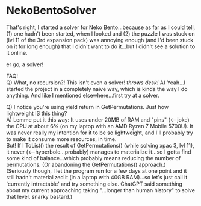 ﻿# NekoBentoSolver

That's right, I started a solver for Neko Bento...because as far as I could tell, (1) one hadn't been started, when I looked and (2) the puzzle I was stuck on (lvl 11 of the 3rd expansion pack) was annoying enough (and I'd been stuck on it for long enough) that I didn't want to do it...but I didn't see a solution to it online.

er go, a solver!

FAQ!  
Q) What, no recursion?! This isn't even a solver! *throws desk!* 
A) Yeah...I started the project in a completely naive way, which is kinda the way I do anything.  And like I mentioned elsewhere...first try at a solver.

Q) I notice you're using yield return in GetPermutations.  Just how lightweight IS this thing?  
A) Lemme put it this way: It uses under 20MB of RAM and "pins" (<--joke) the CPU at about 6% (on my laptop with an AMD Ryzen 7 Mobile 5700U).  It was never really my intention for it to be so lightweight, and I'll probably try to make it consume more resources, in time.  
But! If I ToList() the result of GetPermutations() (while solving xpac 3, lvl 11), it never (<--hyperbole...probably) manages to materialize it...so I gotta find some kind of balance...which probably means reducing the number of permutations.  (Or abandoning the GetPermutations() approach.)  
(Seriously though, I let the program run for a few days at one point and it still hadn't materialized it (in a laptop with 40GB RAM)...so let's just call it 'currently intractable' and try something else.  ChatGPT said something about my current approaching taking "...longer than human history" to solve that level.  snarky bastard.)
